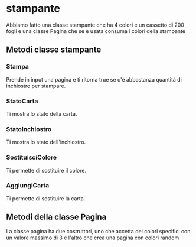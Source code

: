 # stampante

Abbiamo fatto una classe stampante che ha 4 colori e un cassetto di 200 fogli e una classe Pagina che se è usata consuma i colori della stampante

## Metodi classe stampante

### Stampa

Prende in input una pagina e ti ritorna true se c'è abbastanza quantità di inchiostro per stampare.

### StatoCarta

Ti mostra lo stato della carta.

### StatoInchiostro

Ti mostra lo stato dell'inchiostro.

### SostituisciColore

Ti permette di sostituire il colore.

### AggiungiCarta

Ti permette di sostituire la carta.

## Metodi della classe Pagina

La classe pagina ha due costruttori, uno che accetta dei colori specifici con un valore massimo di 3 e l'altro che crea una pagina con colori random
